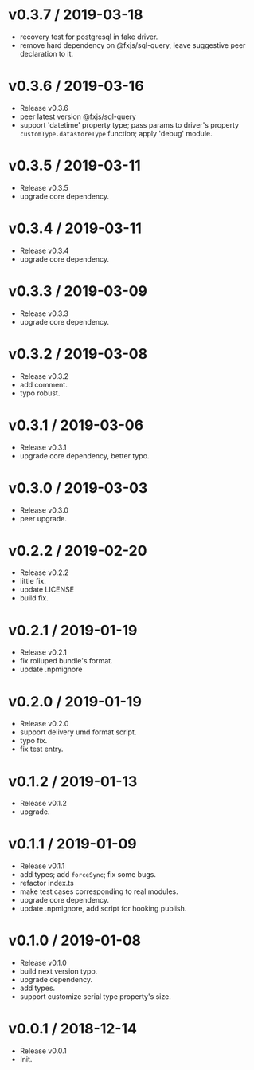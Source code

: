 
v0.3.7 / 2019-03-18
==================

  * recovery test for postgresql in fake driver.
  * remove hard dependency on @fxjs/sql-query, leave suggestive peer declaration to it.

v0.3.6 / 2019-03-16
===================

  * Release v0.3.6
  * peer latest version @fxjs/sql-query
  * support 'datetime' property type; pass params to driver's property `customType.datastoreType` function; apply 'debug' module.

v0.3.5 / 2019-03-11
===================

  * Release v0.3.5
  * upgrade core dependency.

v0.3.4 / 2019-03-11
===================

  * Release v0.3.4
  * upgrade core dependency.

v0.3.3 / 2019-03-09
===================

  * Release v0.3.3
  * upgrade core dependency.

v0.3.2 / 2019-03-08
===================

  * Release v0.3.2
  * add comment.
  * typo robust.

v0.3.1 / 2019-03-06
===================

  * Release v0.3.1
  * upgrade core dependency, better typo.

v0.3.0 / 2019-03-03
===================

  * Release v0.3.0
  * peer upgrade.

v0.2.2 / 2019-02-20
===================

  * Release v0.2.2
  * little fix.
  * update LICENSE
  * build fix.

v0.2.1 / 2019-01-19
===================

  * Release v0.2.1
  * fix rolluped bundle's format.
  * update .npmignore

v0.2.0 / 2019-01-19
===================

  * Release v0.2.0
  * support delivery umd format script.
  * typo fix.
  * fix test entry.

v0.1.2 / 2019-01-13
===================

  * Release v0.1.2
  * upgrade.

v0.1.1 / 2019-01-09
===================

  * Release v0.1.1
  * add types; add `forceSync`; fix some bugs.
  * refactor index.ts
  * make test cases corresponding to real modules.
  * upgrade core dependency.
  * update .npmignore, add script for hooking publish.

v0.1.0 / 2019-01-08
===================

  * Release v0.1.0
  * build next version typo.
  * upgrade dependency.
  * add types.
  * support customize serial type property's size.

v0.0.1 / 2018-12-14
===================

  * Release v0.0.1
  * Init.
